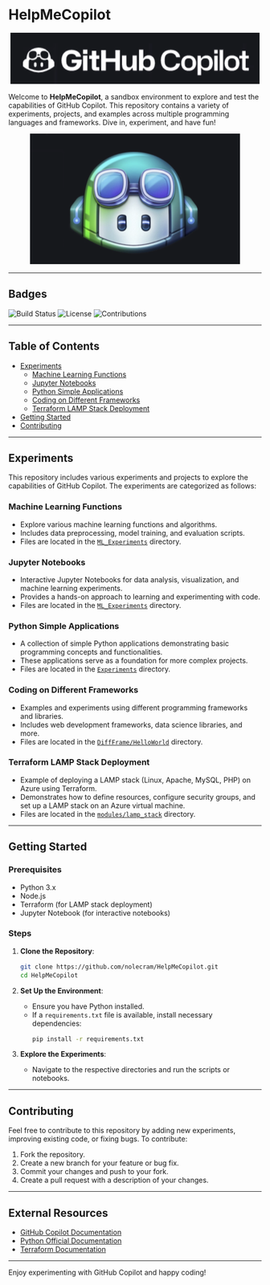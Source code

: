 # HelpMeCopilot

<p align="center">
    <img src="../assets/images/1.png" alt="HelpMeCopilot Image 1" />
</p>

Welcome to **HelpMeCopilot**, a sandbox environment to explore and test the capabilities of GitHub Copilot. This repository contains a variety of experiments, projects, and examples across multiple programming languages and frameworks. Dive in, experiment, and have fun!

<p align="center">
    <img src="../assets/images/2.png" alt="HelpMeCopilot Image 2" />
</p>

---

## Badges

![Build Status](https://img.shields.io/badge/build-passing-brightgreen)
![License](https://img.shields.io/badge/license-MIT-blue)
![Contributions](https://img.shields.io/badge/contributions-welcome-orange)

---

## Table of Contents

- [Experiments](#experiments)
  - [Machine Learning Functions](#machine-learning-functions)
  - [Jupyter Notebooks](#jupyter-notebooks)
  - [Python Simple Applications](#python-simple-applications)
  - [Coding on Different Frameworks](#coding-on-different-frameworks)
  - [Terraform LAMP Stack Deployment](#terraform-lamp-stack-deployment)
- [Getting Started](#getting-started)
- [Contributing](#contributing)

---

## Experiments

This repository includes various experiments and projects to explore the capabilities of GitHub Copilot. The experiments are categorized as follows:

### Machine Learning Functions
- Explore various machine learning functions and algorithms.
- Includes data preprocessing, model training, and evaluation scripts.
- Files are located in the [`ML_Experiments`](src/ML_Experiments/) directory.

### Jupyter Notebooks
- Interactive Jupyter Notebooks for data analysis, visualization, and machine learning experiments.
- Provides a hands-on approach to learning and experimenting with code.
- Files are located in the [`ML_Experiments`](src/ML_Experiments/) directory.

### Python Simple Applications
- A collection of simple Python applications demonstrating basic programming concepts and functionalities.
- These applications serve as a foundation for more complex projects.
- Files are located in the [`Experiments`](src/Experiments/) directory.

### Coding on Different Frameworks
- Examples and experiments using different programming frameworks and libraries.
- Includes web development frameworks, data science libraries, and more.
- Files are located in the [`DiffFrame/HelloWorld`](src/DiffFrame/HelloWorld/) directory.

### Terraform LAMP Stack Deployment
- Example of deploying a LAMP stack (Linux, Apache, MySQL, PHP) on Azure using Terraform.
- Demonstrates how to define resources, configure security groups, and set up a LAMP stack on an Azure virtual machine.
- Files are located in the [`modules/lamp_stack`](src/modules/lamp_stack/) directory.

---

## Getting Started

### Prerequisites
- Python 3.x
- Node.js
- Terraform (for LAMP stack deployment)
- Jupyter Notebook (for interactive notebooks)

### Steps
1. **Clone the Repository**:
    ```sh
    git clone https://github.com/nolecram/HelpMeCopilot.git
    cd HelpMeCopilot
    ```

2. **Set Up the Environment**:
    - Ensure you have Python installed.
    - If a `requirements.txt` file is available, install necessary dependencies:
      ```sh
      pip install -r requirements.txt
      ```

3. **Explore the Experiments**:
    - Navigate to the respective directories and run the scripts or notebooks.

---

## Contributing

Feel free to contribute to this repository by adding new experiments, improving existing code, or fixing bugs. To contribute:

1. Fork the repository.
2. Create a new branch for your feature or bug fix.
3. Commit your changes and push to your fork.
4. Create a pull request with a description of your changes.

---

## External Resources
- [GitHub Copilot Documentation](https://docs.github.com/en/copilot)
- [Python Official Documentation](https://docs.python.org/3/)
- [Terraform Documentation](https://www.terraform.io/docs/index.html)

---

Enjoy experimenting with GitHub Copilot and happy coding!
